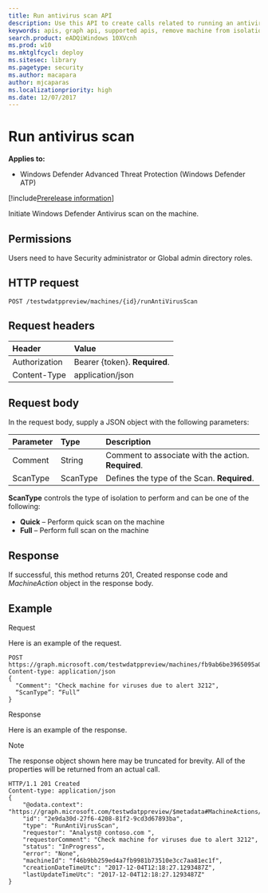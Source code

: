 ```yaml
---
title: Run antivirus scan API
description: Use this API to create calls related to running an antivirus scan on a machine.
keywords: apis, graph api, supported apis, remove machine from isolation
search.product: eADQiWindows 10XVcnh
ms.prod: w10
ms.mktglfcycl: deploy
ms.sitesec: library
ms.pagetype: security
ms.author: macapara
author: mjcaparas
ms.localizationpriority: high
ms.date: 12/07/2017
---
```


# Run antivirus scan

**Applies to:**

- Windows Defender Advanced Threat Protection (Windows Defender ATP)

[!include[Prerelease information](prerelease.md)]

Initiate Windows Defender Antivirus scan on the machine.

## Permissions
Users need to have Security administrator or Global admin directory roles.

## HTTP request
```
POST /testwdatppreview/machines/{id}/runAntiVirusScan
```

## Request headers

Header | Value 
:---|:---
Authorization | Bearer {token}. **Required**.
Content-Type	| application/json

## Request body
In the request body, supply a JSON object with the following parameters:

Parameter |	Type	| Description
:---|:---|:---
Comment |	String | Comment to associate with the action. **Required**.
ScanType|	ScanType	| Defines the type of the Scan. **Required**.

**ScanType** controls the type of isolation to perform and can be one of the following:

- **Quick** – Perform quick scan on the machine
- **Full** – Perform full scan on the machine



## Response
If successful, this method returns 201, Created response code and _MachineAction_ object in the response body.


## Example

Request

Here is an example of the request.

```
POST https://graph.microsoft.com/testwdatppreview/machines/fb9ab6be3965095a09c057be7c90f0a2/runAntiVirusScan 
Content-type: application/json
{
  "Comment": "Check machine for viruses due to alert 3212",
  “ScanType”: “Full”
}
```

Response

Here is an example of the response.

>[!NOTE]
>The response object shown here may be truncated for brevity. All of the properties will be returned from an actual call.

```
HTTP/1.1 201 Created
Content-type: application/json
{
    "@odata.context": "https://graph.microsoft.com/testwdatppreview/$metadata#MachineActions/$entity",
    "id": "2e9da30d-27f6-4208-81f2-9cd3d67893ba",
    "type": "RunAntiVirusScan",
    "requestor": "Analyst@ contoso.com ",
    "requestorComment": "Check machine for viruses due to alert 3212",
    "status": "InProgress",
    "error": "None",
    "machineId": "f46b9bb259ed4a7fb9981b73510e3cc7aa81ec1f",
    "creationDateTimeUtc": "2017-12-04T12:18:27.1293487Z",
    "lastUpdateTimeUtc": "2017-12-04T12:18:27.1293487Z"
}

```
